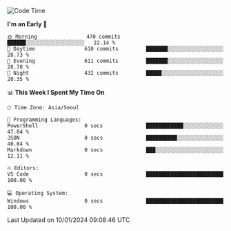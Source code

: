 <!--START_SECTION:waka-->
![Code Time](http://img.shields.io/badge/Code%20Time-1%2C510%20hrs%2058%20mins-blue)

**I'm an Early 🐤** 

```text
🌞 Morning                470 commits         ██████░░░░░░░░░░░░░░░░░░░   22.14 % 
🌆 Daytime                610 commits         ███████░░░░░░░░░░░░░░░░░░   28.73 % 
🌃 Evening                611 commits         ███████░░░░░░░░░░░░░░░░░░   28.78 % 
🌙 Night                  432 commits         █████░░░░░░░░░░░░░░░░░░░░   20.35 % 
```


📊 **This Week I Spent My Time On** 

```text
🕑︎ Time Zone: Asia/Seoul

💬 Programming Languages: 
PowerShell               0 secs              ████████████░░░░░░░░░░░░░   47.84 % 
JSON                     0 secs              ██████████░░░░░░░░░░░░░░░   40.04 % 
Markdown                 0 secs              ███░░░░░░░░░░░░░░░░░░░░░░   12.11 % 

🔥 Editors: 
VS Code                  0 secs              █████████████████████████   100.00 % 

💻 Operating System: 
Windows                  0 secs              █████████████████████████   100.00 % 
```


 Last Updated on 10/01/2024 09:08:46 UTC
<!--END_SECTION:waka-->
